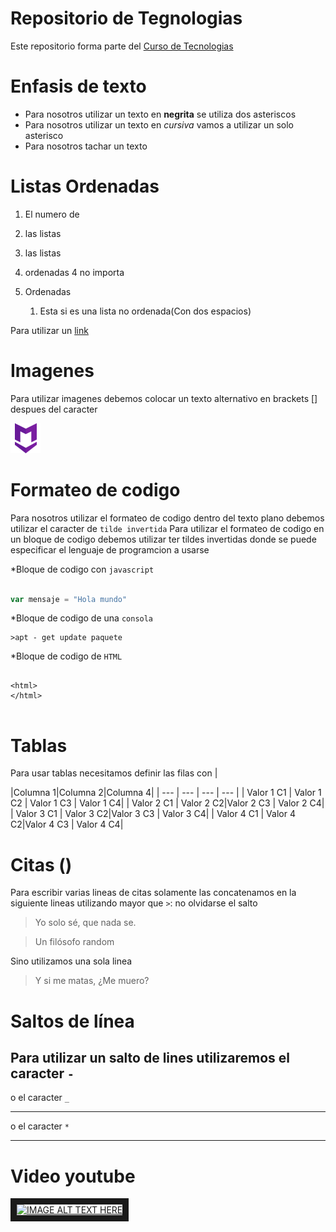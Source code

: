 # Repositorio de Tegnologias

Este repositorio forma parte del [Curso de Tecnologias](https://github.com/adrianeguez/Tec_Web_Js_2016_B)


# Enfasis de texto

* Para nosotros utilizar un texto en **negrita** se utiliza dos asteriscos
* Para nosotros utilizar un texto en *cursiva* vamos a utilizar un solo asterisco
* Para nosotros tachar un texto

# Listas Ordenadas

1. El numero de 
2. las listas
2. las listas
1. ordenadas 
4 no importa

1. Ordenadas
   1. Esta si es una lista no ordenada(Con dos espacios)
   
Para utilizar un [link](https://github.com/adrianeguez/Tec_Web_Js_2016_B)

# Imagenes
Para utilizar imagenes debemos colocar un texto alternativo en brackets [] despues del caracter

![Imagen de Js color amarillo](https://github.com/adam-p/markdown-here/raw/master/src/common/images/icon48.png "Logo Title Text 1")

# Formateo de codigo
Para nosotros utilizar el formateo de codigo dentro del texto plano debemos utilizar el caracter de `tilde invertida`
Para utilizar el formateo de codigo en un bloque de codigo debemos utilizar ter tildes invertidas donde se puede especificar el lenguaje de programcion a usarse 

*Bloque de codigo con `javascript`
````Javascript

var mensaje = "Hola mundo"

```` 
*Bloque de codigo de una `consola`

```
>apt - get update paquete

```

*Bloque de codigo de `HTML`

```

<html>
</html>


```

# Tablas

Para usar tablas necesitamos definir las filas con | 

|Columna 1|Columna 2|Columna 4|
| --- | --- | --- | --- |
| Valor 1 C1 | Valor 1 C2 | Valor 1 C3 | Valor 1 C4|
| Valor 2 C1 | Valor 2 C2|Valor 2 C3 | Valor 2 C4|
| Valor 3 C1 | Valor 3 C2|Valor 3 C3 | Valor 3 C4|
| Valor 4 C1 | Valor 4 C2|Valor 4 C3 | Valor 4 C4|

# Citas ()

Para escribir varias lineas de citas solamente las concatenamos en la siguiente 
lineas utilizando mayor que   `>`: no olvidarse el salto

> Yo solo sé, que nada se.

> Un filósofo random

Sino utilizamos una sola linea 

> Y si me matas, ¿Me muero?


# Saltos de línea
Para utilizar un salto de lines utilizaremos el caracter `-`
---

o el caracter `_`
___

o el caracter `*`

***

# Video youtube

<a href="http://www.youtube.com/watch?feature=player_embedded&v=YOUTUBE_VIDEO_ID_HERE
" target="_blank"><img src="http://img.youtube.com/vi/YOUTUBE_VIDEO_ID_HERE/0.jpg" 
alt="IMAGE ALT TEXT HERE" width="240" height="180" border="10" /></a>